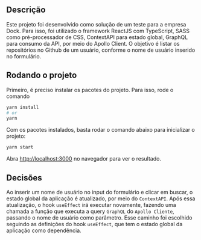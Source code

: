 ## Descrição

Este projeto foi desenvolvido como solução de um teste para a empresa Dock. Para isso, foi utilizado
o framework ReactJS com TypeScript, SASS como pré-processador de CSS, ContextAPI para estado global, GraphQL para consumo da API, por meio do Apollo Client.
O objetivo é listar os repositórios no Github de um usuário, conforme o nome de usuário inserido no formulário.

## Rodando o projeto

Primeiro, é preciso instalar os pacotes do projeto. Para isso, rode o comando

```bash
yarn install
# or
yarn
```

Com os pacotes instalados, basta rodar o comando abaixo para inicializar o projeto:

```bash
yarn start
```

Abra [http://localhost:3000](http://localhost:3000) no navegador para ver o resultado.

## Decisões

Ao inserir um nome de usuário no input do formulário e clicar em buscar, o estado global da aplicação é atualizado, por meio do `ContextAPI`. Após essa atualização, o hook `useEffect` irá executar novamente, fazendo uma chamada a função que executa a query `GraphQL` do `Apollo Cliente`, passando o nome de usuário como parâmetro.
Esse caminho foi escolhido seguindo as definições do hook `useEffect`, que tem o estado global da aplicação como dependência.
